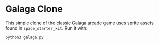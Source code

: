 # Galaga Clone

This simple clone of the classic Galaga arcade game uses sprite assets found in
`space_starter_kit`. Run it with:

```bash
python3 galaga.py
```
